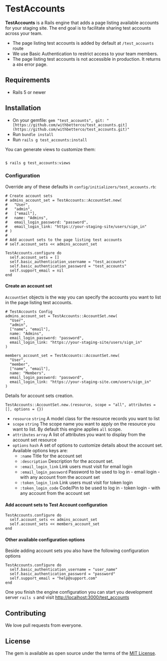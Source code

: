 # TestAccounts

**TestAccounts** is a Rails engine that adds a page listing available accounts for your staging site. The end goal is to facilitate sharing test accounts across your team. 

- The page listing test accounts is added by default at `/test_accounts` route
- We use Basic Authentication to restrict access to your team members.
- The page listing test accounts is not accessible in production. It returns a `404` error page.

## Requirements

- Rails 5 or newer

## Installation

- On your gemfile: `gem "test_accounts", git: "[https://github.com/withbetterco/test_accounts.git](https://github.com/withbetterco/test_accounts.git)"`
- Run `bundle install`
- Run `rails g test_accounts:install`

You can generate views to customize them:

```bash

$ rails g test_accounts:views

```

### Configuration

Override any of these defaults in `config/initializers/test_accounts.rb`:

```
# Create account sets
# admins_account_set = TestAccounts::AccountSet.new(
#   "User",
#   "admin",
#   ["email"],
#   name: "Admins",
#   email_login_password: "password",
#   email_login_link: "https://your-staging-site/users/sign_in"
# )
#
# Add account sets to the page listing test accounts
# self.account_sets << admins_account_set

TestAccounts.configure do
  self.account_sets = []
  self.basic_authentication_username = "test_accounts"
  self.basic_authentication_password = "test_accounts"
  self.support_email = nil
end
```

#### Create an account set

`AccountSet` objects is the way you can specify the accounts you want to list in the page listing test  accounts.

    # TestAccounts Config
    admins_account_set = TestAccounts::AccountSet.new(
      "User",
      "admin",
      ["name", "email"],
      name: "Admins",
      email_login_password: "password",
      email_login_link: "https://your-staging-site/users/sign_in"
    )
    
    members_account_set = TestAccounts::AccountSet.new(
      "User",
      "member",
      ["name", "email"],
      name: "Members",
      email_login_password: "password",
      email_login_link: "https://your-staging-site.com/users/sign_in"
    )

Details for account sets creation.

`TestAccounts::AccountSet.new.(resource, scope = "all", attributes = [], options = {})`

- `resource` `string` A model class for the resource records you want to list
- `scope` `string` The scope name you want to apply on the resource you want to list. By default this engine applies `all` scope.
- `attributes` `array` A list of attributes you want to display from the account set resource
- `options` `hash` A set of options to customize details about the account set. Available options keys are:
    - `:name` Title for the account set
    - `:description` Description for the account set.
    - `:email_login_link` Link users must visit for email login
    - `:email_login_password` Password to be used to log in - email login - with any account from the account set
    - `:token_login_link` Link users must visit for token login
    - `:token_login_code` Code/Pin to be used to log in - token login - with any account from the account set

#### Add account sets to Test Account configuration

```
TestAccounts.configure do
  self.account_sets << admins_account_set
  self.account_sets << members_account_set
end
```
#### Other available configuration options

Beside adding account sets you also have the following configuration options

```
TestAccounts.configure do
  self.basic_authentication_username = "user_name"
  self.basic_authentication_password = "password"
  self.support_email = "help@support.com"
end
```

One you finish the engine configuration you can start you development server `rails s` and visit [http://localhost:3000/test_accounts](http://localhost:3000/test_accounts)


## Contributing
 We love pull requests from everyone.

## License
The gem is available as open source under the terms of the [MIT License](https://opensource.org/licenses/MIT).
